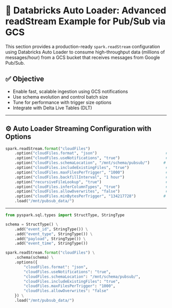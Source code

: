 # 🔄 Databricks Auto Loader: Advanced readStream Example for Pub/Sub via GCS

This section provides a production-ready `spark.readStream` configuration using Databricks Auto Loader to consume high-throughput data (millions of messages/hour) from a GCS bucket that receives messages from Google Pub/Sub.

## ✅ Objective

- Enable fast, scalable ingestion using GCS notifications
- Use schema evolution and control batch size
- Tune for performance with trigger size options
- Integrate with Delta Live Tables (DLT)

---

## ⚙️ Auto Loader Streaming Configuration with Options

```python
spark.readStream.format("cloudFiles")
    .option("cloudFiles.format", "json")                              # Input file format
    .option("cloudFiles.useNotifications", "true")                    # Enable GCS Pub/Sub notifications
    .option("cloudFiles.schemaLocation", "/mnt/schema/pubsub/")      # Required path for schema tracking
    .option("cloudFiles.includeExistingFiles", "true")                # Process historical files
    .option("cloudFiles.maxFilesPerTrigger", "1000")                  # Tune micro-batch size (file-based)
    .option("cloudFiles.backfillInterval", "1 hour")                  # Optional: for recovering missed files
    .option("recursiveFileLookup", "true")                            # Enable nested folder scanning
    .option("cloudFiles.inferColumnTypes", "true")                    # Infer schema automatically
    .option("cloudFiles.allowOverwrites", "false")                    # Prevent reprocessing of overwritten files
    .option("cloudFiles.minBytesPerTrigger", "134217728")            # 128 MB; batch size based on file size
    .load("/mnt/pubsub_data/")
```
---
```python
from pyspark.sql.types import StructType, StringType

schema = StructType() \
    .add("event_id", StringType()) \
    .add("event_type", StringType()) \
    .add("payload", StringType()) \
    .add("event_time", StringType())

spark.readStream.format("cloudFiles") \
    .schema(schema) \
    .options({
        "cloudFiles.format": "json",
        "cloudFiles.useNotifications": "true",
        "cloudFiles.schemaLocation": "/mnt/schema/pubsub/",
        "cloudFiles.includeExistingFiles": "true",
        "cloudFiles.maxFilesPerTrigger": "1000",
        "cloudFiles.allowOverwrites": "false"
    }) \
    .load("/mnt/pubsub_data/")
```
